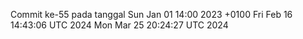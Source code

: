 Commit ke-55 pada tanggal Sun Jan 01 14:00 2023 +0100
Fri Feb 16 14:43:06 UTC 2024
Mon Mar 25 20:24:27 UTC 2024
